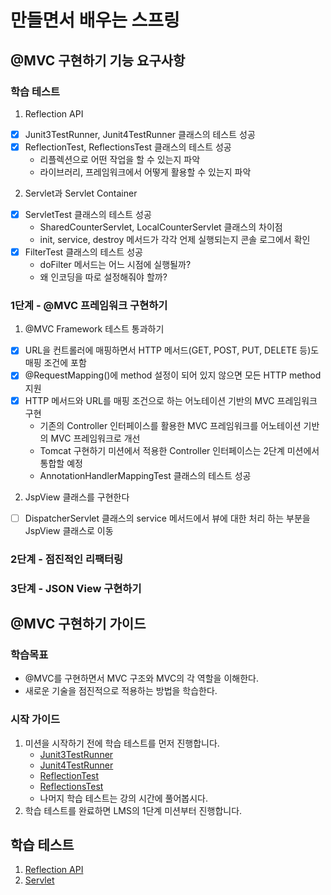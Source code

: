 # 만들면서 배우는 스프링

## @MVC 구현하기 기능 요구사항

### 학습 테스트

1. Reflection API

- [x] Junit3TestRunner, Junit4TestRunner 클래스의 테스트 성공
- [x] ReflectionTest, ReflectionsTest 클래스의 테스트 성공
    - 리플렉션으로 어떤 작업을 할 수 있는지 파악
    - 라이브러리, 프레임워크에서 어떻게 활용할 수 있는지 파악

2. Servlet과 Servlet Container

- [x] ServletTest 클래스의 테스트 성공
    - SharedCounterServlet, LocalCounterServlet 클래스의 차이점
    - init, service, destroy 메서드가 각각 언제 실행되는지 콘솔 로그에서 확인
- [x] FilterTest 클래스의 테스트 성공
    - doFilter 메서드는 어느 시점에 실행될까?
    - 왜 인코딩을 따로 설정해줘야 할까?

### 1단계 - @MVC 프레임워크 구현하기

1. @MVC Framework 테스트 통과하기

- [x] URL을 컨트롤러에 매핑하면서 HTTP 메서드(GET, POST, PUT, DELETE 등)도 매핑 조건에 포함
- [x] @RequestMapping()에 method 설정이 되어 있지 않으면 모든 HTTP method 지원
- [x] HTTP 메서드와 URL를 매핑 조건으로 하는 어노테이션 기반의 MVC 프레임워크 구현
    - 기존의 Controller 인터페이스를 활용한 MVC 프레임워크를 어노테이션 기반의 MVC 프레임워크로 개선
    - Tomcat 구현하기 미션에서 적용한 Controller 인터페이스는 2단계 미션에서 통합할 예정
    - AnnotationHandlerMappingTest 클래스의 테스트 성공

2. JspView 클래스를 구현한다

- [ ] DispatcherServlet 클래스의 service 메서드에서 뷰에 대한 처리 하는 부분을 JspView 클래스로 이동

### 2단계 - 점진적인 리팩터링

### 3단계 - JSON View 구현하기

## @MVC 구현하기 가이드

### 학습목표

- @MVC를 구현하면서 MVC 구조와 MVC의 각 역할을 이해한다.
- 새로운 기술을 점진적으로 적용하는 방법을 학습한다.

### 시작 가이드

1. 미션을 시작하기 전에 학습 테스트를 먼저 진행합니다.
    - [Junit3TestRunner](study/src/test/java/reflection/Junit3TestRunner.java)
    - [Junit4TestRunner](study/src/test/java/reflection/Junit4TestRunner.java)
    - [ReflectionTest](study/src/test/java/reflection/ReflectionTest.java)
    - [ReflectionsTest](study/src/test/java/reflection/ReflectionsTest.java)
    - 나머지 학습 테스트는 강의 시간에 풀어봅시다.
2. 학습 테스트를 완료하면 LMS의 1단계 미션부터 진행합니다.

## 학습 테스트

1. [Reflection API](study/src/test/java/reflection)
2. [Servlet](study/src/test/java/servlet)
